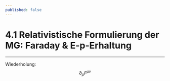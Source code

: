 ```yaml
---
published: false
---
```

# 4.1 Relativistische Formulierung der MG: Faraday & E-p-Erhaltung

---

Wiederholung: $$ \partial_\mu F^{\mu \nu} $$ 
